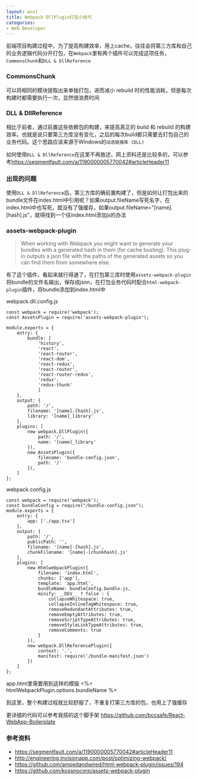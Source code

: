 ```yaml
---
layout: post
title: Webpack DllPlugin打包小技巧
categories:
- Web Developer
---
```


前端项目构建过程中，为了提高构建效率，用上cache，往往会将第三方库和自己的业务逻辑代码分开打包，在`Webpack`里有两个插件可以完成这项任务，`CommonsChunk`和`DLL & DllReference`

### CommonsChunk

可以将相同的模块提取出来单独打包，进而减小 rebuild 时的性能消耗，但是每次构建时都需要执行一次，显然很浪费时间

### DLL & DllReference

相比于前者，通过前置这些依赖包的构建，来提高真正的 build 和 rebuild 的构建效率。也就是说只要第三方库没有变化，之后的每次build都只需要去打包自己的业务代码。这个思路应该来源于Windows的`动态链接库 (DLL) `

如何使用`DLL & DllReference`在这里不再敖述，网上资料还是比较多的，可以参考<a href="https://segmentfault.com/a/1190000005770042#articleHeader11">https://segmentfault.com/a/1190000005770042#articleHeader11</a>

### 出现的问题

使用`DLL & DllReference`后，第三方库的确前置构建了，但是如何让打包出来的bundle文件在index.html中引用呢？如果output.fileName写死名字，在index.html中也写死，就没有了强缓存，如果output.fileName="[name].[hash].js"，就得找到一个往index.html添加js的办法

### assets-webpack-plugin

> When working with Webpack you might want to generate your bundles with a generated hash in them (for cache busting).
> This plug-in outputs a json file with the paths of the generated assets so you can find them from somewhere else.

有了这个插件，看起来就行得通了，在打包第三库时使用`assets-webpack-plugin`将bundle的文件名输出，保存成json，在打包业务代码时配合`html-webpack-plugin`插件，将bundle添加到index.html中

webpack.dll.config.js

```
const webpack = require('webpack');
const AssetsPlugin = require('assets-webpack-plugin');

module.exports = {
    entry: {
        bundle: [
            'history',
            'react', 
            'react-router', 
            'react-dom', 
            'react-redux', 
            'react-router', 
            'react-router-redux', 
            'redux',
            'redux-thunk'
            ]
    },
    output: {
    	path: '/',
        filename: '[name].[hash].js',
        library: '[name]_library'
    },
    plugins: [
        new webpack.DllPlugin({
            path: '/',      
            name: '[name]_library'
        }),
        new AssetsPlugin({
        	filename: 'bundle-config.json', 
        	path: '/'
        }),
    ]
};
```

webpack.config.js

```
const webpack = require('webpack');
const bundleConfig = require("/bundle-config.json");
module.exports = {
    entry: {
        app: ['./app.tsx']
    },
    output: {
    	path: '/',
        publicPath: '',
        filename: '[name]-[hash].js',
    	chunkFilename: '[name]-[chunkhash].js'
    },
    plugins: [
        new HtmlwebpackPlugin({
            filename: 'index.html',
            chunks: ['app'],
            template: 'app.html',
            bundleName: bundleConfig.bundle.js,
            minify: __DEV__ ? false : {
                collapseWhitespace: true,
                collapseInlineTagWhitespace: true,
                removeRedundantAttributes: true,
                removeEmptyAttributes: true,
                removeScriptTypeAttributes: true,
                removeStyleLinkTypeAttributes: true,
                removeComments: true
            }
        }),
        new webpack.DllReferencePlugin({
            context: '.',
            manifest: require('/bundle-manifest.json') 
        })
    ]
};
```

app.html里需要用到这样的模版 <%= htmlWebpackPlugin.options.bundleName %>

到这里，整个构建过程就比较舒服了，不重复打第三方库的包，也用上了强缓存

更详细的代码可以参考我搭的这个脚手架 <a href="https://github.com/bccsafe/React-WebApp-Boilerplate">https://github.com/bccsafe/React-WebApp-Boilerplate</a>

### 参考资料

* <a href="https://segmentfault.com/a/1190000005770042#articleHeader11">https://segmentfault.com/a/1190000005770042#articleHeader11</a>
* <a href="http://engineering.invisionapp.com/post/optimizing-webpack/">http://engineering.invisionapp.com/post/optimizing-webpack/</a>
* <a href="https://github.com/ampedandwired/html-webpack-plugin/issues/194">https://github.com/ampedandwired/html-webpack-plugin/issues/194</a>
* <a href="https://github.com/kossnocorp/assets-webpack-plugin">https://github.com/kossnocorp/assets-webpack-plugin</a>






